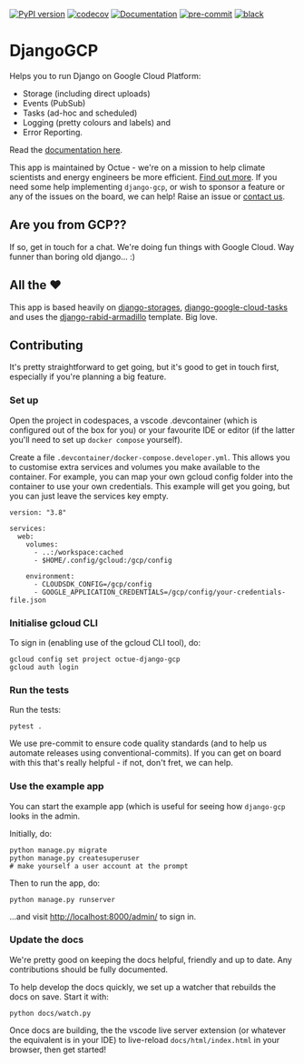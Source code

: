 [![PyPI version](https://badge.fury.io/py/django_gcp.svg)](https://badge.fury.io/py/django_gcp)
[![codecov](https://codecov.io/gh/octue/django-gcp/branch/main/graph/badge.svg?token=H2QLSCF3DU)](https://codecov.io/gh/octue/django-gcp)
[![Documentation](https://readthedocs.org/projects/django-gcp/badge/?version=latest)](https://django-gcp.readthedocs.io/en/latest/?badge=latest)
[![pre-commit](https://img.shields.io/badge/pre--commit-enabled-brightgreen?logo=pre-commit&logoColor=white)](https://github.com/pre-commit/pre-commit)
[![black](https://img.shields.io/badge/code%20style-black-000000.svg)](https://github.com/ambv/black)

# DjangoGCP

Helps you to run Django on Google Cloud Platform:

- Storage (including direct uploads)
- Events (PubSub)
- Tasks (ad-hoc and scheduled)
- Logging (pretty colours and labels) and
- Error Reporting.

Read the [documentation here](https://django-gcp.readthedocs.io/en/latest).

This app is maintained by Octue - we're on a mission to help climate scientists and energy engineers be more efficient. [Find out more](https://www.octue.com). If you need some help implementing `django-gcp`, or wish to sponsor a feature or any of the issues on the board, we can help! Raise an issue or [contact us](https://www.octue.com/contact).

## Are you from GCP??

If so, get in touch for a chat. We're doing fun things with Google Cloud. Way funner than boring old django... :)

## All the :heart:

This app is based heavily on [django-storages](https://django-storages.readthedocs.io/en/latest/), [django-google-cloud-tasks](https://github.com/flamingo-run/django-cloud-tasks) and uses the [django-rabid-armadillo](https://github.com/thclark/django-rabid-armadillo) template. Big love.

## Contributing

It's pretty straightforward to get going, but it's good to get in touch first, especially if you're planning a big feature.

### Set up

Open the project in codespaces, a vscode .devcontainer (which is configured out of the box for you) or your favourite IDE or editor (if the latter you'll need to set up `docker compose` yourself).

Create a file `.devcontainer/docker-compose.developer.yml`. This allows you to customise extra services and volumes you make available to the container.
For example, you can map your own gcloud config folder into the container to use your own credentials. This example will get you going, but you can just leave the services key empty.

```
version: "3.8"

services:
  web:
    volumes:
      - ..:/workspace:cached
      - $HOME/.config/gcloud:/gcp/config

    environment:
      - CLOUDSDK_CONFIG=/gcp/config
      - GOOGLE_APPLICATION_CREDENTIALS=/gcp/config/your-credentials-file.json
```

### Initialise gcloud CLI

To sign in (enabling use of the gcloud CLI tool), do:

```
gcloud config set project octue-django-gcp
gcloud auth login
```

### Run the tests

Run the tests:

```
pytest .
```

We use pre-commit to ensure code quality standards (and to help us automate releases using conventional-commits). If you can get on board with this that's really helpful - if not, don't fret, we can help.

### Use the example app

You can start the example app (which is useful for seeing how `django-gcp` looks in the admin.

Initially, do:

```
python manage.py migrate
python manage.py createsuperuser
# make yourself a user account at the prompt
```

Then to run the app, do:

```
python manage.py runserver
```

...and visit [http://localhost:8000/admin/](http://localhost:8000/admin/) to sign in.

### Update the docs

We're pretty good on keeping the docs helpful, friendly and up to date. Any contributions should be
fully documented.

To help develop the docs quickly, we set up a watcher that rebuilds the docs on save. Start it with:

```
python docs/watch.py
```

Once docs are building, the the vscode live server extension (or whatever the equivalent is in your IDE)
to live-reload `docs/html/index.html` in your browser, then get started!
